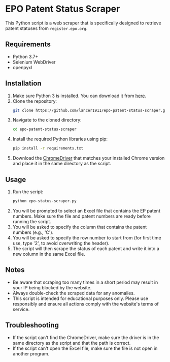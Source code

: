 # EPO Patent Status Scraper

This Python script is a web scraper that is specifically designed to retrieve patent statuses from `register.epo.org`.

## Requirements

- Python 3.7+
- Selenium WebDriver
- openpyxl

## Installation

1. Make sure Python 3 is installed. You can download it from [here](https://www.python.org/downloads/).
2. Clone the repository:
   ```bash
   git clone https://github.com/lancer1911/epo-patent-status-scraper.git
   ```
3. Navigate to the cloned directory:
   ```bash
   cd epo-patent-status-scraper
   ```
4. Install the required Python libraries using pip:
   ```bash
   pip install -r requirements.txt
   ```
5. Download the [ChromeDriver](https://chromedriver.chromium.org/downloads) that matches your installed Chrome version and place it in the same directory as the script.

## Usage

1. Run the script:
   ```bash
   python epo-status-scraper.py
   ```
2. You will be prompted to select an Excel file that contains the EP patent numbers. Make sure the file and patent numbers are ready before running the script.
3. You will be asked to specify the column that contains the patent numbers (e.g., 'C').
4. You will be asked to specify the row number to start from (for first time use, type '2', to avoid overwriting the header).
5. The script will then scrape the status of each patent and write it into a new column in the same Excel file.

## Notes

- Be aware that scraping too many times in a short period may result in your IP being blocked by the website.
- Always double-check the scraped data for any anomalies.
- This script is intended for educational purposes only. Please use responsibly and ensure all actions comply with the website's terms of service.

## Troubleshooting

- If the script can't find the ChromeDriver, make sure the driver is in the same directory as the script and that the path is correct.
- If the script can't open the Excel file, make sure the file is not open in another program.
